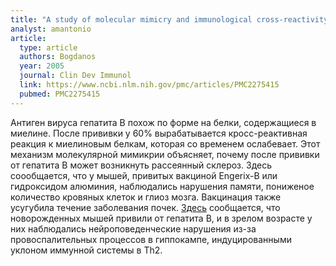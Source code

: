 ```yaml
---
title: "A study of molecular mimicry and immunological cross-reactivity between hepatitis B surface antigen and myelin mimics"
analyst: amantonio
article:
  type: article
  authors: Bogdanos
  year: 2005
  journal: Clin Dev Immunol
  link: https://www.ncbi.nlm.nih.gov/pmc/articles/PMC2275415
  pubmed: PMC2275415
---
```


Антиген вируса гепатита В похож по форме на белки, содержащиеся в миелине. После прививки у 60% вырабатывается кросс-реактивная реакция к миелиновым белкам, которая со временем ослабевает.
Этот механизм молекулярной мимикрии объясняет, почему после прививки от гепатита В может возникнуть рассеянный склероз.
Здесь соообщается, что у мышей, привитых вакциной Engerix-B или гидроксидом алюминия, наблюдались нарушения памяти, пониженое количество кровяных клеток и глиоз мозга. Вакцинация также усугубила течение заболевания почек.
[Здесь](http://www.ncbi.nlm.nih.gov/pubmed/27501128) сообщается, что новорожденных мышей привили от гепатита В, и в зрелом возрасте у них наблюдались нейроповеденческие нарушения из-за провоспалительных процессов в гиппокампе, индуцированными уклоном иммунной системы в Th2.
